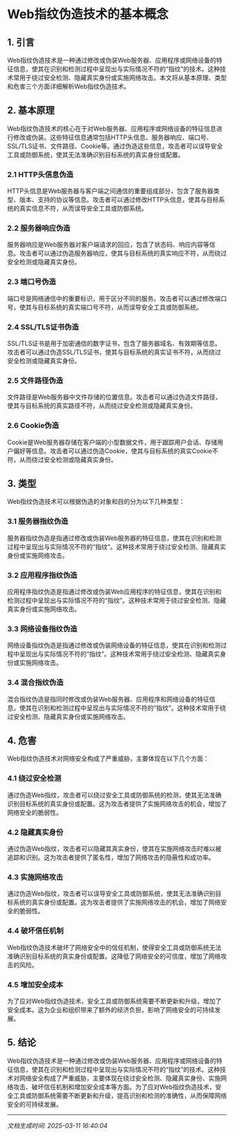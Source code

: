 # Web指纹伪造技术的基本概念

## 1. 引言

Web指纹伪造技术是一种通过修改或伪装Web服务器、应用程序或网络设备的特征信息，使其在识别和检测过程中呈现出与实际情况不符的“指纹”的技术。这种技术常用于绕过安全检测、隐藏真实身份或实施网络攻击。本文将从基本原理、类型和危害三个方面详细解析Web指纹伪造技术。

## 2. 基本原理

Web指纹伪造技术的核心在于对Web服务器、应用程序或网络设备的特征信息进行修改或伪装。这些特征信息通常包括HTTP头信息、服务器响应、端口号、SSL/TLS证书、文件路径、Cookie等。通过伪造这些信息，攻击者可以误导安全工具或防御系统，使其无法准确识别目标系统的真实身份或配置。

### 2.1 HTTP头信息伪造

HTTP头信息是Web服务器与客户端之间通信的重要组成部分，包含了服务器类型、版本、支持的协议等信息。攻击者可以通过修改HTTP头信息，使其与目标系统的真实信息不符，从而误导安全工具或防御系统。

### 2.2 服务器响应伪造

服务器响应是Web服务器对客户端请求的回应，包含了状态码、响应内容等信息。攻击者可以通过伪造服务器响应，使其与目标系统的真实响应不符，从而绕过安全检测或隐藏真实身份。

### 2.3 端口号伪造

端口号是网络通信中的重要标识，用于区分不同的服务。攻击者可以通过修改端口号，使其与目标系统的真实端口号不符，从而误导安全工具或防御系统。

### 2.4 SSL/TLS证书伪造

SSL/TLS证书是用于加密通信的数字证书，包含了服务器域名、有效期等信息。攻击者可以通过伪造SSL/TLS证书，使其与目标系统的真实证书不符，从而绕过安全检测或隐藏真实身份。

### 2.5 文件路径伪造

文件路径是Web服务器中文件存储的位置信息。攻击者可以通过伪造文件路径，使其与目标系统的真实路径不符，从而绕过安全检测或隐藏真实身份。

### 2.6 Cookie伪造

Cookie是Web服务器存储在客户端的小型数据文件，用于跟踪用户会话、存储用户偏好等信息。攻击者可以通过伪造Cookie，使其与目标系统的真实Cookie不符，从而绕过安全检测或隐藏真实身份。

## 3. 类型

Web指纹伪造技术可以根据伪造的对象和目的分为以下几种类型：

### 3.1 服务器指纹伪造

服务器指纹伪造是指通过修改或伪装Web服务器的特征信息，使其在识别和检测过程中呈现出与实际情况不符的“指纹”。这种技术常用于绕过安全检测、隐藏真实身份或实施网络攻击。

### 3.2 应用程序指纹伪造

应用程序指纹伪造是指通过修改或伪装Web应用程序的特征信息，使其在识别和检测过程中呈现出与实际情况不符的“指纹”。这种技术常用于绕过安全检测、隐藏真实身份或实施网络攻击。

### 3.3 网络设备指纹伪造

网络设备指纹伪造是指通过修改或伪装网络设备的特征信息，使其在识别和检测过程中呈现出与实际情况不符的“指纹”。这种技术常用于绕过安全检测、隐藏真实身份或实施网络攻击。

### 3.4 混合指纹伪造

混合指纹伪造是指同时修改或伪装Web服务器、应用程序和网络设备的特征信息，使其在识别和检测过程中呈现出与实际情况不符的“指纹”。这种技术常用于绕过安全检测、隐藏真实身份或实施网络攻击。

## 4. 危害

Web指纹伪造技术对网络安全构成了严重威胁，主要体现在以下几个方面：

### 4.1 绕过安全检测

通过伪造Web指纹，攻击者可以绕过安全工具或防御系统的检测，使其无法准确识别目标系统的真实身份或配置。这为攻击者提供了实施网络攻击的机会，增加了网络安全的脆弱性。

### 4.2 隐藏真实身份

通过伪造Web指纹，攻击者可以隐藏其真实身份，使其在实施网络攻击时难以被追踪和识别。这为攻击者提供了匿名性，增加了网络攻击的隐蔽性和成功率。

### 4.3 实施网络攻击

通过伪造Web指纹，攻击者可以误导安全工具或防御系统，使其无法准确识别目标系统的真实身份或配置。这为攻击者提供了实施网络攻击的机会，增加了网络安全的脆弱性。

### 4.4 破坏信任机制

Web指纹伪造技术破坏了网络安全中的信任机制，使得安全工具或防御系统无法准确识别目标系统的真实身份或配置。这降低了网络安全的可信度，增加了网络攻击的风险。

### 4.5 增加安全成本

为了应对Web指纹伪造技术，安全工具或防御系统需要不断更新和升级，增加了安全成本。这为企业和组织带来了额外的经济负担，影响了网络安全的可持续发展。

## 5. 结论

Web指纹伪造技术是一种通过修改或伪装Web服务器、应用程序或网络设备的特征信息，使其在识别和检测过程中呈现出与实际情况不符的“指纹”的技术。这种技术对网络安全构成了严重威胁，主要体现在绕过安全检测、隐藏真实身份、实施网络攻击、破坏信任机制和增加安全成本等方面。为了应对Web指纹伪造技术，安全工具或防御系统需要不断更新和升级，提高识别和检测的准确性，从而保障网络安全的可持续发展。

---

*文档生成时间: 2025-03-11 16:40:04*
